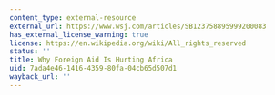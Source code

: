 ```yaml
---
content_type: external-resource
external_url: https://www.wsj.com/articles/SB123758895999200083
has_external_license_warning: true
license: https://en.wikipedia.org/wiki/All_rights_reserved
status: ''
title: Why Foreign Aid Is Hurting Africa
uid: 7ada4e46-1416-4359-80fa-04cb65d507d1
wayback_url: ''
---
```

